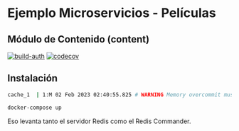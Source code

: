 
# Ejemplo Microservicios - Películas

## Módulo de Contenido (content)

[![build-auth](https://github.com/uqbar-project/eg-peliculas-microservicios/actions/workflows/build-content.yml/badge.svg)](https://github.com/uqbar-project/eg-peliculas-microservicios/actions/workflows/build-content.yml) [![codecov](https://codecov.io/gh/uqbar-project/eg-peliculas-microservicios/branch/master/graph/badge.svg?token=VGXucKfbqn&flag=content)](https://codecov.io/gh/uqbar-project/eg-peliculas-microservicios)


## Instalación

```bash
cache_1  | 1:M 02 Feb 2023 02:40:55.825 # WARNING Memory overcommit must be enabled! Without it, a background save or replication may fail under low memory condition. Being disabled, it can can also cause failures without low memory condition, see https://github.com/jemalloc/jemalloc/issues/1328. To fix this issue add 'vm.overcommit_memory = 1' to /etc/sysctl.conf and then reboot or run the command 'sysctl vm.overcommit_memory=1' for this to take effect.
```

```bash
docker-compose up
```

Eso levanta tanto el servidor Redis como el Redis Commander.
